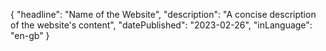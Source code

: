 {
  "headline": "Name of the Website",
  "description": "A concise description of the website's content",
  "datePublished": "2023-02-26",
  "inLanguage": "en-gb"
}
